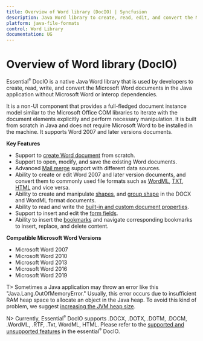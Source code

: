 ```yaml
---
title: Overview of Word library (DocIO) | Syncfusion
description: Java Word library to create, read, edit, and convert the Microsoft Word documents in the Java application without Microsoft Word or interop dependencies.
platform: java-file-formats
control: Word Library
documentation: UG
---
```

# Overview of Word library (DocIO)

Essential<sup style="font-size:70%">&reg;</sup> DocIO is a native Java Word library that is used by developers to create, read, write, and convert the Microsoft Word documents in the Java application without Microsoft Word or interop dependencies.

It is a non-UI component that provides a full-fledged document instance model similar to the Microsoft Office COM libraries to iterate with the document elements explicitly and perform necessary manipulation. It is built from scratch in Java and does not require Microsoft Word to be installed in the machine. It supports Word 2007 and later versions documents.

**Key Features**

* Support to [create Word document](https://help.syncfusion.com/document-processing/word/word-library/java/getting-started) from scratch.
* Support to open, modify, and save the existing Word documents.
* Advanced [Mail merge](https://help.syncfusion.com/document-processing/word/word-library/java/working-with-mail-merge) support with different data sources.
* Ability to create or edit Word 2007 and later version documents, and convert them to commonly used file formats such as [WordML](https://help.syncfusion.com/document-processing/word/word-library/java/word-file-formats#word-processing-xml-xml), [TXT](https://help.syncfusion.com/document-processing/word/word-library/java/text), [HTML](https://help.syncfusion.com/document-processing/word/word-library/java/html) and vice versa.
* Ability to create and manipulate [shapes](https://help.syncfusion.com/document-processing/word/word-library/java/working-with-shapes), and [group shape](https://help.syncfusion.com/document-processing/word/word-library/java/working-with-shapes#grouping-shapes) in the DOCX and WordML format documents.
* Ability to read and write the [built-in and custom document properties](https://help.syncfusion.com/document-processing/word/word-library/java/working-with-word-document#working-with-word-document-properties).
* Support to insert and edit the [form fields](https://help.syncfusion.com/document-processing/word/word-library/java/working-with-form-fields).
* Ability to insert the [bookmarks](https://help.syncfusion.com/document-processing/word/word-library/java/working-with-bookmarks) and navigate corresponding bookmarks to insert, replace, and delete content.

**Compatible Microsoft Word Versions**

* Microsoft Word 2007
* Microsoft Word 2010
* Microsoft Word 2013
* Microsoft Word 2016
* Microsoft Word 2019

T> Sometimes a Java application may throw an error like this "Java.Lang.OutOfMemoryError." Usually, this error occurs due to insufficient RAM heap space to allocate an object in the Java heap. To avoid this kind of problem, we suggest [increasing the JVM heap size](https://docs.oracle.com/cd/E29587_01/PlatformServices.60x/ps_rel_discovery/src/crd_advanced_jvm_heap.html).

N> Currently, Essential<sup style="font-size:70%">&reg;</sup> DocIO supports .DOCX, .DOTX, .DOTM, .DOCM, .WordML, .RTF, .Txt, WordML, HTML. Please refer to the [supported and unsupported features](https://help.syncfusion.com/document-processing/word/word-library/java/supported-and-unsupported-features) in the essential<sup style="font-size:70%">&reg;</sup> DocIO.